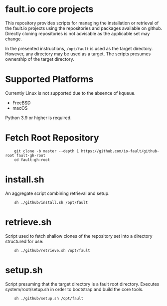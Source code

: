 # fault.io core projects

This repository provides scripts for managing the installation or retrieval of the fault.io
projects using the repositories and packages available on github. Directly cloning repositories
is not advisable as the applicable set may change.

In the presented instructions, `/opt/fault` is used as the target directory.
However, any directory may be used as a target.
The scripts presumes ownership of the target directory.

# Supported Platforms

Currently Linux is not supported due to the absence of kqueue.

* FreeBSD
* macOS

Python 3.9 or higher is required.

# Fetch Root Repository

```shell
	git clone -b master --depth 1 https://github.com/io-fault/github-root fault-gh-root
	cd fault-gh-root
```

# install.sh

An aggregate script combining retrieval and setup.

```shell
	sh ./github/install.sh /opt/fault
```

# retrieve.sh

Script used to fetch shallow clones of the repository set into a directory structured for use:

```shell
	sh ./github/retrieve.sh /opt/fault
```

# setup.sh

Script presuming that the target directory is a fault root directory.
Executes system/root/setup.sh in order to bootstrap and build the core tools.

```shell
	sh ./github/setup.sh /opt/fault
```
